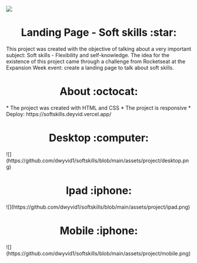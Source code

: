 ![](https://github.com/dwyvid1/softskills/blob/main/assets/wallpaper/expansionweek.png)
<h1 align="center">Landing Page - Soft skills :star:</h1>

This project was created with the objective of talking about a very important subject: Soft skills - Flexibility and self-knowledge. The idea for the existence of this project came through a challenge from Rocketseat at the Expansion Week event: create a landing page to talk about soft skills.

<h1 align="center">About :octocat:</h1>
* The project was created with HTML and CSS
* The project is responsive
* Deploy: https://softskills.deyvid.vercel.app/

<h1 align="center">Desktop :computer:</h1>
![](https://github.com/dwyvid1/softskills/blob/main/assets/project/desktop.png)
<h1 align="center">Ipad :iphone:</h1>
![](https://github.com/dwyvid1/softskills/blob/main/assets/project/ipad.png)
<h1 align="center">Mobile :iphone:</h1>
![](https://github.com/dwyvid1/softskills/blob/main/assets/project/mobile.png)
